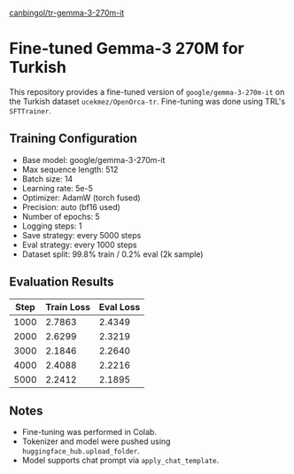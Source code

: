 [canbingol/tr-gemma-3-270m-it](https://huggingface.co/canbingol/tr-gemma-3-270m-it)

# Fine-tuned Gemma-3 270M for Turkish

This repository provides a fine-tuned version of `google/gemma-3-270m-it` on the Turkish dataset `ucekmez/OpenOrca-tr`. Fine-tuning was done using TRL's `SFTTrainer`.

## Training Configuration

- Base model: google/gemma-3-270m-it
- Max sequence length: 512
- Batch size: 14
- Learning rate: 5e-5
- Optimizer: AdamW (torch fused)
- Precision: auto (bf16 used)
- Number of epochs: 5
- Logging steps: 1
- Save strategy: every 5000 steps
- Eval strategy: every 1000 steps
- Dataset split: 99.8% train / 0.2% eval (2k sample)

## Evaluation Results

| Step | Train Loss | Eval Loss |
|------|------------|-----------|
| 1000 | 2.7863     | 2.4349    |
| 2000 | 2.6299     | 2.3219    |
| 3000 | 2.1846     | 2.2640    |
| 4000 | 2.4088     | 2.2216    |
| 5000 | 2.2412     | 2.1895    |

## Notes

- Fine-tuning was performed in Colab.
- Tokenizer and model were pushed using `huggingface_hub.upload_folder`.
- Model supports chat prompt via `apply_chat_template`.
